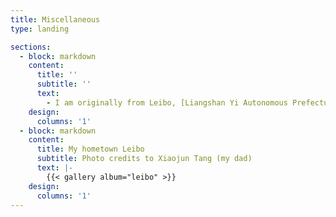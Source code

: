 ```yaml
---
title: Miscellaneous
type: landing

sections:
  - block: markdown
    content:
      title: ''
      subtitle: ''
      text: 
        - I am originally from Leibo, [Liangshan Yi Autonomous Prefecture](https://en.wikipedia.org/wiki/Liangshan_Yi_Autonomous_Prefecture), Sichuan, China, where my parents still reside and work. It remains one of the least developed regions in the country predominantly inhabited by the [Yi ethnic minority](https://en.wikipedia.org/wiki/Yi_people). Although, coincidentally, my first name is Yi (懿), I am not ethnically Yi (彝). My hometown has absolutely gorgeous scenaries as you can see from the photos below, but its people suffer from huge inequities in many aspects of their lives such as education, healthcare, living condition and so on. My experience growing up there largely shapes my research interest in diversity, equity, and inclusion (DEI).   
    design:
      columns: '1'
  - block: markdown
    content:
      title: My hometown Leibo
      subtitle: Photo credits to Xiaojun Tang (my dad)
      text: |-
        {{< gallery album="leibo" >}}
    design:
      columns: '1'
---
```

